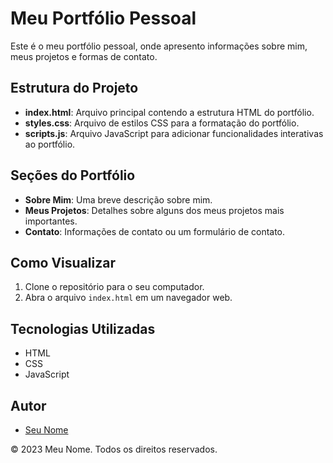 # Meu Portfólio Pessoal

Este é o meu portfólio pessoal, onde apresento informações sobre mim, meus projetos e formas de contato.

## Estrutura do Projeto

- **index.html**: Arquivo principal contendo a estrutura HTML do portfólio.
- **styles.css**: Arquivo de estilos CSS para a formatação do portfólio.
- **scripts.js**: Arquivo JavaScript para adicionar funcionalidades interativas ao portfólio.

## Seções do Portfólio

- **Sobre Mim**: Uma breve descrição sobre mim.
- **Meus Projetos**: Detalhes sobre alguns dos meus projetos mais importantes.
- **Contato**: Informações de contato ou um formulário de contato.

## Como Visualizar

1. Clone o repositório para o seu computador.
2. Abra o arquivo `index.html` em um navegador web.

## Tecnologias Utilizadas

- HTML
- CSS
- JavaScript

## Autor

- [Seu Nome](https://github.com/seu-usuario)

&copy; 2023 Meu Nome. Todos os direitos reservados.
